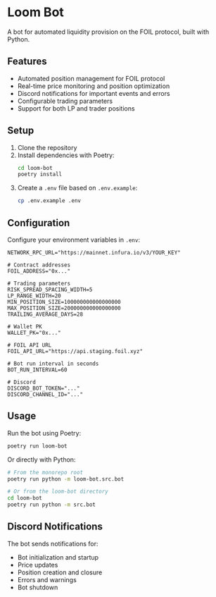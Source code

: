 # Loom Bot

A bot for automated liquidity provision on the FOIL protocol, built with Python.

## Features

- Automated position management for FOIL protocol
- Real-time price monitoring and position optimization
- Discord notifications for important events and errors
- Configurable trading parameters
- Support for both LP and trader positions

## Setup

1. Clone the repository
2. Install dependencies with Poetry:
   ```bash
   cd loom-bot
   poetry install
   ```
3. Create a `.env` file based on `.env.example`:
   ```bash
   cp .env.example .env
   ```

## Configuration

Configure your environment variables in `.env`:

```env
NETWORK_RPC_URL="https://mainnet.infura.io/v3/YOUR_KEY"

# Contract addresses
FOIL_ADDRESS="0x..."

# Trading parameters
RISK_SPREAD_SPACING_WIDTH=5
LP_RANGE_WIDTH=20
MIN_POSITION_SIZE=100000000000000000
MAX_POSITION_SIZE=200000000000000000
TRAILING_AVERAGE_DAYS=28

# Wallet PK
WALLET_PK="0x..."

# FOIL API URL
FOIL_API_URL="https://api.staging.foil.xyz"

# Bot run interval in seconds
BOT_RUN_INTERVAL=60

# Discord
DISCORD_BOT_TOKEN="..."
DISCORD_CHANNEL_ID="..."
```

## Usage

Run the bot using Poetry:

```bash
poetry run loom-bot
```

Or directly with Python:

```bash
# From the monorepo root
poetry run python -m loom-bot.src.bot

# Or from the loom-bot directory
cd loom-bot
poetry run python -m src.bot
```

## Discord Notifications

The bot sends notifications for:

- Bot initialization and startup
- Price updates
- Position creation and closure
- Errors and warnings
- Bot shutdown
